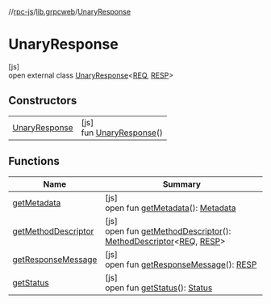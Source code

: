 //[rpc-js](../../../index.md)/[lib.grpcweb](../index.md)/[UnaryResponse](index.md)

# UnaryResponse

[js]\
open external class [UnaryResponse](index.md)&lt;[REQ](index.md), [RESP](index.md)&gt;

## Constructors

| | |
|---|---|
| [UnaryResponse](-unary-response.md) | [js]<br>fun [UnaryResponse](-unary-response.md)() |

## Functions

| Name | Summary |
|---|---|
| [getMetadata](get-metadata.md) | [js]<br>open fun [getMetadata](get-metadata.md)(): [Metadata](../-metadata/index.md) |
| [getMethodDescriptor](get-method-descriptor.md) | [js]<br>open fun [getMethodDescriptor](get-method-descriptor.md)(): [MethodDescriptor](../-method-descriptor/index.md)&lt;[REQ](index.md), [RESP](index.md)&gt; |
| [getResponseMessage](get-response-message.md) | [js]<br>open fun [getResponseMessage](get-response-message.md)(): [RESP](index.md) |
| [getStatus](get-status.md) | [js]<br>open fun [getStatus](get-status.md)(): [Status](../-status/index.md) |
